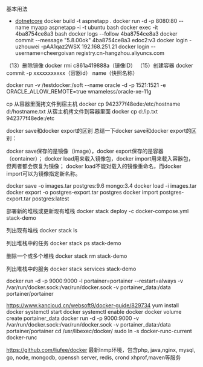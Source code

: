 基本用法
* [dotnetcore](https://docs.docker.com/engine/examples/dotnetcore/)
 docker build -t aspnetapp .
 docker run -d -p 8080:80 --name myapp aspnetapp  -i -t ubuntu bash
 docker exec -it 4ba8754ce8a3 bash
 docker logs --follow 4ba8754ce8a3
 docker commit --message "5.8.00ok" 4ba8754ce8a3  edoc2:v3
docker login -uzhouwei -pAA1qaz2WSX 192.168.251.21                    docker login --username=cheergoivan registry.cn-hangzhou.aliyuncs.com

（13）删除镜像
docker rmi c861a419888a（镜像ID）
 （15）创建容器
 docker commit -p xxxxxxxxxxx（容器id） name（快照名称）


docker run -v /testdocker:/soft --name oracle -d -p 1521:1521 -e ORACLE_ALLOW_REMOTE=true wnameless/oracle-xe-11g

cp 从容器里面拷文件到宿主机
docker cp 942377f48ede:/etc/hostname d:/hostname.txt
从宿主机拷文件到容器里面
docker cp d:/ip.txt 942377f48ede:/etc

docker save和docker export的区别
总结一下docker save和docker export的区别：

docker save保存的是镜像（image），docker export保存的是容器（container）；
docker load用来载入镜像包，docker import用来载入容器包，但两者都会恢复为镜像；
docker load不能对载入的镜像重命名，而docker import可以为镜像指定新名称。


docker save -o images.tar postgres:9.6 mongo:3.4     docker load -i images.tar
docker export -o postgres-export.tar postgres docker import postgres-export.tar postgres:latest


部署新的堆栈或更新现有堆栈
docker stack deploy -c docker-compose.yml stack-demo

列出现有堆栈
docker stack ls

列出堆栈中的任务
docker stack ps stack-demo

删除一个或多个堆栈
docker stack rm stack-demo

列出堆栈中的服务
docker stack services stack-demo




docker run -d -p 9000:9000 -l portainer=portainer --restart=always -v /var/run/docker.sock:/var/run/docker.sock -v portainer_data:/data portainer/portainer

https://www.kancloud.cn/websoft9/docker-guide/829734
yum install docker
systemctl start docker
systemctl enable docker
docker volume create portainer_data
docker run -d -p 9000:9000 -v /var/run/docker.sock:/var/run/docker.sock -v portainer_data:/data portainer/portainer
cd /usr/libexec/docker/
sudo ln -s docker-runc-current docker-runc


https://github.com/liufee/docker 最新lnmp环境，包含php, java,nginx, mysql, go, node, mongodb, openssh server, redis, crond xhprof,maven等服务